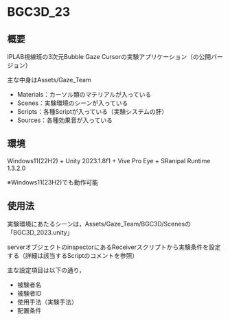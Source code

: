 # BGC3D_23
## 概要
IPLAB視線班の3次元Bubble Gaze Cursorの実験アプリケーション（の公開バージョン）
  
主な中身はAssets/Gaze_Team

- Materials：カーソル類のマテリアルが入っている
- Scenes：実験環境のシーンが入っている
- Scripts：各種Scriptが入っている（実験システムの肝）
- Sources：各種効果音が入っている

## 環境
Windows11(22H2) + Unity 2023.1.8f1 + Vive Pro Eye + SRanipal Runtime 1.3.2.0

※Windows11(23H2)でも動作可能


## 使用法
実験環境にあたるシーンは，Assets/Gaze_Team/BGC3D/Scenesの「BGC3D_2023.unity」

serverオブジェクトのinspectorにあるReceiverスクリプトから実験条件を設定する（詳細は該当するScriptのコメントを参照）

主な設定項目は以下の通り，
- 被験者名
- 被験者ID
- 使用手法（実験手法）
- 配置条件
